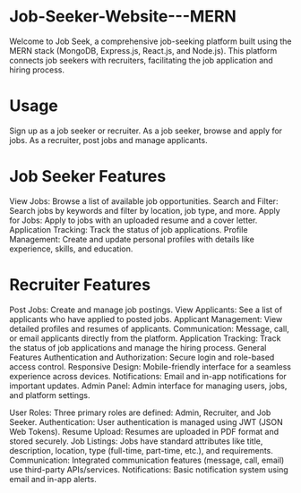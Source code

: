 # Job-Seeker-Website---MERN

Welcome to Job Seek, a comprehensive job-seeking platform built using the MERN stack (MongoDB, Express.js, React.js, and Node.js). This platform connects job seekers with recruiters, facilitating the job application and hiring process.

# Usage
Sign up as a job seeker or recruiter.
As a job seeker, browse and apply for jobs.
As a recruiter, post jobs and manage applicants.

# Job Seeker Features
View Jobs: Browse a list of available job opportunities.
Search and Filter: Search jobs by keywords and filter by location, job type, and more.
Apply for Jobs: Apply to jobs with an uploaded resume and a cover letter.
Application Tracking: Track the status of job applications.
Profile Management: Create and update personal profiles with details like experience, skills, and education.

# Recruiter Features
Post Jobs: Create and manage job postings.
View Applicants: See a list of applicants who have applied to posted jobs.
Applicant Management: View detailed profiles and resumes of applicants.
Communication: Message, call, or email applicants directly from the platform.
Application Tracking: Track the status of job applications and manage the hiring process.
General Features
Authentication and Authorization: Secure login and role-based access control.
Responsive Design: Mobile-friendly interface for a seamless experience across devices.
Notifications: Email and in-app notifications for important updates.
Admin Panel: Admin interface for managing users, jobs, and platform settings.

User Roles: Three primary roles are defined: Admin, Recruiter, and Job Seeker.
Authentication: User authentication is managed using JWT (JSON Web Tokens).
Resume Upload: Resumes are uploaded in PDF format and stored securely.
Job Listings: Jobs have standard attributes like title, description, location, type (full-time, part-time, etc.), and requirements.
Communication: Integrated communication features (message, call, email) use third-party APIs/services.
Notifications: Basic notification system using email and in-app alerts.
